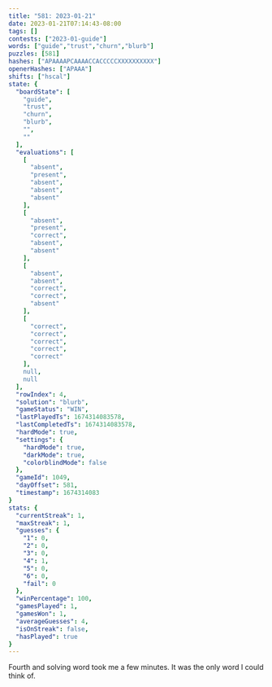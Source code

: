 ```yaml
---
title: "581: 2023-01-21"
date: 2023-01-21T07:14:43-08:00
tags: []
contests: ["2023-01-guide"]
words: ["guide","trust","churn","blurb"]
puzzles: [581]
hashes: ["APAAAAPCAAAACCACCCCCXXXXXXXXXX"]
openerHashes: ["APAAA"]
shifts: ["hscal"]
state: {
  "boardState": [
    "guide",
    "trust",
    "churn",
    "blurb",
    "",
    ""
  ],
  "evaluations": [
    [
      "absent",
      "present",
      "absent",
      "absent",
      "absent"
    ],
    [
      "absent",
      "present",
      "correct",
      "absent",
      "absent"
    ],
    [
      "absent",
      "absent",
      "correct",
      "correct",
      "absent"
    ],
    [
      "correct",
      "correct",
      "correct",
      "correct",
      "correct"
    ],
    null,
    null
  ],
  "rowIndex": 4,
  "solution": "blurb",
  "gameStatus": "WIN",
  "lastPlayedTs": 1674314083578,
  "lastCompletedTs": 1674314083578,
  "hardMode": true,
  "settings": {
    "hardMode": true,
    "darkMode": true,
    "colorblindMode": false
  },
  "gameId": 1049,
  "dayOffset": 581,
  "timestamp": 1674314083
}
stats: {
  "currentStreak": 1,
  "maxStreak": 1,
  "guesses": {
    "1": 0,
    "2": 0,
    "3": 0,
    "4": 1,
    "5": 0,
    "6": 0,
    "fail": 0
  },
  "winPercentage": 100,
  "gamesPlayed": 1,
  "gamesWon": 1,
  "averageGuesses": 4,
  "isOnStreak": false,
  "hasPlayed": true
}
---
```

<!-- more -->
Fourth and solving word took me a few minutes. It was the only word I could think of. 
